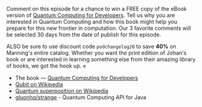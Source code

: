 Comment on this episode for a chance to win a FREE copy of the eBook version of [Quantum Computing for Developers](https://www.manning.com/books/quantum-computing-for-developers?query=+Johan+Vos). Tell us why you are interested in Quantum Computing and how this book might help you prepare for this new frontier in computation. Our 3 favorite comments will be selected 30 days from the date of publish for this episode.

ALSO be sure to use discount code `podchangelog20` to save **40%** on Manning's entire catalog. Whether you want the print edition of Johan's book or are interested in learning something else from their amazing library of books, we got the hook up. ✊

- The book — [Quantum Computing for Developers](https://www.manning.com/books/quantum-computing-for-developers?query=+Johan+Vos)
- [Qubit on Wikipedia](https://en.wikipedia.org/wiki/Qubit)
- [Quantum superposition on Wikipedia](https://en.wikipedia.org/wiki/Quantum_superposition)
- [gluonhq/strange](https://github.com/gluonhq/strange) - Quantum Computing API for Java